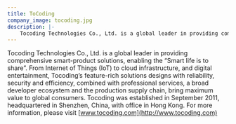 ```yaml
---
title: ToCoding
company_image: tocoding.jpg
description: |-
    Tocoding Technologies Co., Ltd. is a global leader in providing comprehensive smart-product solutions, enabling the “Smart life is to share”.
---
```

Tocoding Technologies Co., Ltd. is a global leader in providing comprehensive smart-product solutions, enabling the “Smart life is to share”. From Internet of Things (IoT) to cloud infrastructure, and digital entertainment, Tocoding’s feature-rich solutions designs with reliability, security and efficiency, combined with professional services, a broad developer ecosystem and the production supply chain, bring maximum value to global consumers. Tocoding was established in September 2011, headquartered in Shenzhen, China, with office in Hong Kong. For more information, please visit [www.tocoding.com](http://www.tocoding.com)
